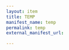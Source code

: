 ```yaml
---
layout: item
title: TEMP
manifest_name: temp
permalink: temp
external_manifest_url: 

---
```

<!-- Add an essay or interpretive material below this line,
using HTML or markdown.  Do not modify this file above this line -->
